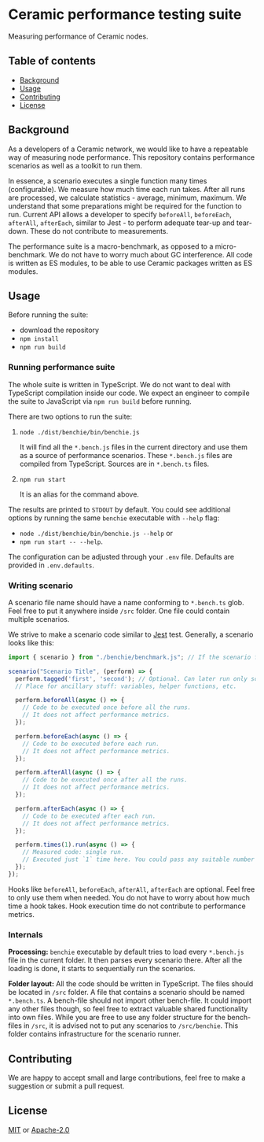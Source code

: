 # Ceramic performance testing suite

Measuring performance of Ceramic nodes.

## Table of contents

- [Background](#background)
- [Usage](#usage)
- [Contributing](#contributing)
- [License](#license)

## Background

As a developers of a Ceramic network, we would like to have a repeatable way of measuring node performance.
This repository contains performance scenarios as well as a toolkit to run them.

In essence, a scenario executes a single function many times (configurable). We measure how much time each run takes.
After all runs are processed, we calculate statistics - average, minimum, maximum.
We understand that some preparations might be required for the function to run. Current API allows a developer to specify
`beforeAll`, `beforeEach`, `afterAll`, `afterEach`, similar to Jest - to perform adequate tear-up and tear-down.
These do not contribute to measurements.

The performance suite is a macro-benchmark, as opposed to a micro-benchmark. We do not have to worry much about GC interference.
All code is written as ES modules, to be able to use Ceramic packages written as ES modules.

## Usage

Before running the suite:

- download the repository
- `npm install`
- `npm run build`

### Running performance suite

The whole suite is written in TypeScript. We do not want to deal with TypeScript compilation inside our code.
We expect an engineer to compile the suite to JavaScript via `npm run build` before running.

There are two options to run the suite:

1. `node ./dist/benchie/bin/benchie.js`

   It will find all the `*.bench.js` files in the current directory and use them as a source of performance scenarios.
   These `*.bench.js` files are compiled from TypeScript. Sources are in `*.bench.ts` files.

2. `npm run start`

   It is an alias for the command above.

The results are printed to `STDOUT` by default. You could see additional options by running the same `benchie` executable with `--help` flag:

- `node ./dist/benchie/bin/benchie.js --help` or
- `npm run start -- --help`.

The configuration can be adjusted through your `.env` file. Defaults are provided in `.env.defaults`.

### Writing scenario

A scenario file name should have a name conforming to `*.bench.ts` glob.
Feel free to put it anywhere inside `/src` folder. One file could contain multiple scenarios.

We strive to make a scenario code similar to [Jest](https://jestjs.io) test. Generally, a scenario looks like this:

```typescript
import { scenario } from "./benchie/benchmark.js"; // If the scenario file is in `/src`

scenario("Scenario Title", (perform) => {
  perform.tagged('first', 'second'); // Optional. Can later run only scenarios with specific tags.
  // Place for ancillary stuff: variables, helper functions, etc.

  perform.beforeAll(async () => {
    // Code to be executed once before all the runs.
    // It does not affect performance metrics.
  });

  perform.beforeEach(async () => {
    // Code to be executed before each run.
    // It does not affect performance metrics.
  });

  perform.afterAll(async () => {
    // Code to be executed once after all the runs.
    // It does not affect performance metrics.
  });

  perform.afterEach(async () => {
    // Code to be executed after each run.
    // It does not affect performance metrics.
  });

  perform.times(1).run(async () => {
    // Measured code: single run.
    // Executed just `1` time here. You could pass any suitable number instead.
  });
});
```

Hooks like `beforeAll`, `beforeEach`, `afterAll`, `afterEach` are optional. Feel free to only use them when needed.
You do not have to worry about how much time a hook takes. Hook execution time do not contribute to performance metrics.

### Internals

**Processing:** `benchie` executable by default tries to load every `*.bench.js` file in the current folder.
It then parses every scenario there. After all the loading is done,
it starts to sequentially run the scenarios.

**Folder layout:** All the code should be written in TypeScript. The files should be located in `/src` folder.
A file that contains a scenario should be named `*.bench.ts`. A bench-file should not import other bench-file.
It could import any other files though, so feel free to extract valuable shared functionality into own files.
While you are free to use any folder structure for the bench-files in `/src`, it is advised not to put any scenarios
to `/src/benchie`. This folder contains infrastructure for the scenario runner.

## Contributing

We are happy to accept small and large contributions, feel free to make a suggestion or submit a pull request.

## License

[MIT](https://tldrlegal.com/license/mit-license) or [Apache-2.0](<https://tldrlegal.com/license/apache-license-2.0-(apache-2.0)>)
